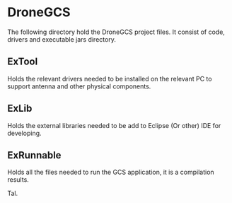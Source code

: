 # DroneGCS

The following directory hold the DroneGCS project files.
It consist of code, drivers and executable jars directory.

## ExTool
Holds the relevant drivers needed to be installed on the relevant PC to support antenna and other physical components.
## ExLib
Holds the external libraries needed to be add to Eclipse (Or other) IDE for developing.
## ExRunnable
Holds all the files needed to run the GCS application, it is a compilation results.

Tal.

